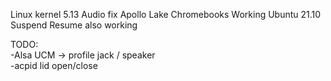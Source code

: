 

Linux kernel 5.13 Audio fix Apollo Lake Chromebooks
Working Ubuntu 21.10
<br>Suspend Resume also working

TODO: <br>
-Alsa UCM ->  profile jack / speaker<br> 
-acpid lid open/close



